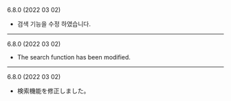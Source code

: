 6.8.0 (2022 03 02)
- 검색 기능을 수정 하였습니다. 


---
6.8.0 (2022 03 02)
- The search function has been modified.

---
6.8.0 (2022 03 02)
- 検索機能を修正しました。
